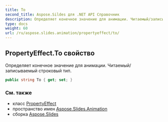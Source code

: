 ```yaml
---
title: To
second_title: Aspose.Sildes для .NET API Справочник
description: Определяет конечное значение для анимации. Читаемый/записываемый строковый тип.
type: docs
weight: 60
url: /ru/aspose.slides.animation/propertyeffect/to/
---
```


## PropertyEffect.To свойство

Определяет конечное значение для анимации. Читаемый/записываемый строковый тип.

```csharp
public string To { get; set; }
```

### См. также

* класс [PropertyEffect](../../propertyeffect)
* пространство имен [Aspose.Slides.Animation](../../propertyeffect)
* сборка [Aspose.Slides](../../../)

<!-- DO NOT EDIT: сгенерировано xmldocmd для Aspose.Slides.dll -->